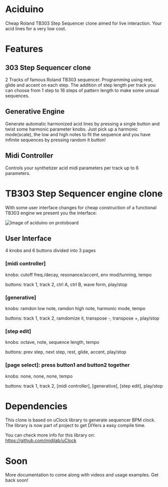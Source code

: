 # Aciduino

Cheap Roland TB303 Step Sequencer clone aimed for live interaction. Your acid lines for a very low cost. 

# Features

## 303 Step Sequencer clone
2 Tracks of famous Roland TB303 sequencer. Programming using rest, glide and accent on each step. The addition of step length per track you can choose from 1 step to 16 steps of pattern length to make some unsual sequences.

## Generative Engine
Generate automatic harmonized acid lines by pressing a single button and twist some harmonic parameter knobs. Just pick up a harmonic mode(scale), the low and high notes to fit the sequence and you have infinite sequences by pressing random it button!

## Midi Controller
Controls your synthetizer acid midi parameters per track up to 6 parameters.

# TB303 Step Sequencer engine clone

With some user interface changes for cheap construction of a functional TB303 engine we present you the interface:

![Image of aciduino on protoboard](https://raw.githubusercontent.com/midilab/aciduino/master/Hardware/acid_step_sequencer-protoboard-v001.png)

## User Interface

4 knobs and 6 buttons divided into 3 pages

### [midi controller]
knobs: cutoff freq./decay, resonance/accent, env mod/tunning, tempo

buttons: track 1, track 2, ctrl A, ctrl B, wave form, play/stop

### [generative]
knobs: ramdon low note, ramdon high note, harmonic mode, tempo

buttons: track 1, track 2, ramdomize it, transpose -, transpose +, play/stop

### [step edit]
knobs: octave, note, sequence length, tempo 

buttons: prev step, next step, rest, glide, accent, play/stop

### [page select]: press button1 and button2 together
knobs: none, none, none, tempo

buttons: track 1, track 2, [midi controller], [generative], [step edit], play/stop

# Dependencies

This clone is based on uClock library to generate sequencer BPM clock. The library is now part of project to get DIYers a easy compile time.

You can check more info for this library on: https://github.com/midilab/uClock

# Soon 

More documentation to come along with videos and usage examples. Get back soon!
